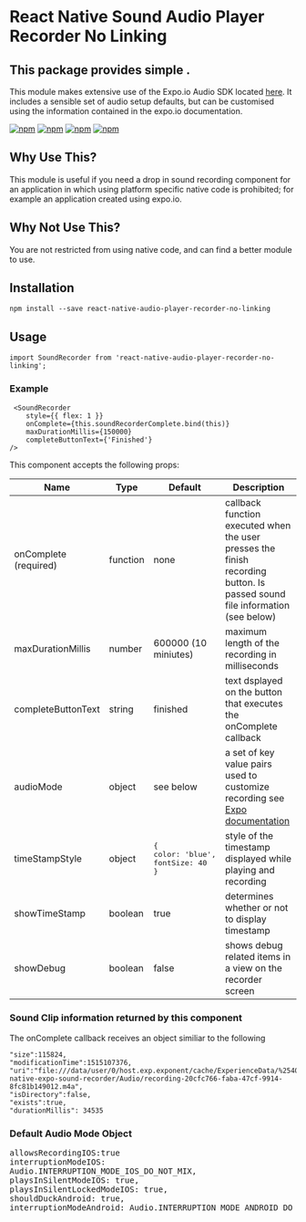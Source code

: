 # React Native Sound Audio Player Recorder No Linking

## This package provides simple .  
This module makes extensive use of the Expo.io Audio SDK located [here](https://docs.expo.io/versions/latest/sdk/audio.html).  It includes a sensible set of audio setup defaults, but can be customised using the information contained in the expo.io documentation.

[![npm](https://img.shields.io/npm/v/react-native-audio-player-recorder-no-linking.svg)](https://www.npmjs.com/package/react-native-audio-player-recorder-no-linking)
[![npm](https://img.shields.io/npm/dm/react-native-audio-player-recorder-no-linking.svg)](https://www.npmjs.com/package/react-native-audio-player-recorder-no-linking)
[![npm](https://img.shields.io/npm/dt/react-native-audio-player-recorder-no-linking.svg)](https://www.npmjs.com/package/react-native-audio-player-recorder-no-linking)
[![npm](https://img.shields.io/npm/l/react-native-audio-player-recorder-no-linking.svg)](https://github.com/react-native-component/react-native-audio-player-recorder-no-linking/blob/master/LICENSE)

## Why Use This?

This module is useful if you need a drop in sound recording component for an application in which using platform specific native code is prohibited; for example an application created using expo.io.

## Why Not Use This?

You are not restricted from using native code, and can find a better module to use.

## Installation

`npm install --save react-native-audio-player-recorder-no-linking`

## Usage

`import SoundRecorder from 'react-native-audio-player-recorder-no-linking';`

### Example

~~~
 <SoundRecorder
    style={{ flex: 1 }}
    onComplete={this.soundRecorderComplete.bind(this)}
    maxDurationMillis={150000}
    completeButtonText={'Finished'}
/>
~~~

This component accepts the following props:

| Name                   | Type |  Default | Description |
| ---------------------- | ---- | -------- | ----------- | 
| onComplete (required)  | function |  none | callback function executed when the user presses the finish recording button.  Is passed sound file information (see below) |
| maxDurationMillis | number|  600000 (10 miniutes) | maximum length of the recording in milliseconds |
| completeButtonText | string|  finished | text dsplayed on the button that executes the onComplete callback |
| audioMode | object |  see below | a set of key value pairs used to customize recording see [Expo documentation](https://docs.expo.io/versions/latest/sdk/audio.html) |
| timeStampStyle | object |  <pre>{<br>color: 'blue',<br>fontSize: 40<br>}</pre> | style of the timestamp displayed while playing and recording |
| showTimeStamp | boolean | true |determines whether or not to display timestamp |
| showDebug | boolean | false |shows debug related items in a view on the recorder screen |

### Sound Clip information returned by this component
The onComplete callback receives an object similiar to the following
~~~
"size":115824,
"modificationTime":1515107376,
"uri":"file:///data/user/0/host.exp.exponent/cache/ExperienceData/%2540reggie3%252Freact-native-expo-sound-recorder/Audio/recording-20cfc766-faba-47cf-9914-8fc81b149012.m4a",
"isDirectory":false,
"exists":true,
"durationMillis": 34535
~~~

### Default Audio Mode Object
<pre>allowsRecordingIOS:true<br>interruptionModeIOS:<br>Audio.INTERRUPTION_MODE_IOS_DO_NOT_MIX,<br>playsInSilentModeIOS: true,<br>playsInSilentLockedModeIOS: true,<br>shouldDuckAndroid: true,<br>interruptionModeAndroid: Audio.INTERRUPTION_MODE_ANDROID_DO_NOT_MIX</pre>
